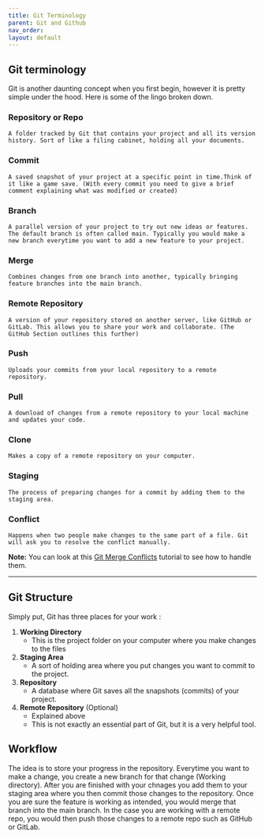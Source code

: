 ```yaml
---
title: Git Terminology
parent: Git and Github
nav_order: 
layout: default
---
```


## Git terminology 
Git is another daunting concept when you first begin, however it is pretty simple under the hood. Here is some of the lingo broken down. 

### Repository or Repo
    A folder tracked by Git that contains your project and all its version history. Sort of like a filing cabinet, holding all your documents. 

### Commit
    A saved snapshot of your project at a specific point in time.Think of it like a game save. (With every commit you need to give a brief comment explaining what was modified or created)

### Branch
    A parallel version of your project to try out new ideas or features. The default branch is often called main. Typically you would make a new branch everytime you want to add a new feature to your project. 

### Merge 
    Combines changes from one branch into another, typically bringing feature branches into the main branch.

### Remote Repository
    A version of your repository stored on another server, like GitHub or GitLab. This allows you to share your work and collaborate. (The GitHub Section outlines this further)

### Push 
    Uploads your commits from your local repository to a remote repository. 

### Pull 
    A download of changes from a remote repository to your local machine and updates your code.

### Clone 
    Makes a copy of a remote repository on your computer.

### Staging 
    The process of preparing changes for a commit by adding them to the staging area.

### Conflict
    Happens when two people make changes to the same part of a file. Git will ask you to resolve the conflict manually.
    
**Note:** You can look at this [Git Merge Conflicts](https://www.atlassian.com/git/tutorials/using-branches/merge-conflicts) tutorial to see how to handle them.


---
## Git Structure
Simply put, Git has three places for your work :
1. **Working Directory**
    - This is the project folder on your computer where you make changes to the files 
2. **Staging Area**
    - A sort of holding area where you put changes you want to commit to the project. 
3. **Repository**
    - A database where Git saves all the snapshots (commits) of your project. 
4. **Remote Repository** (Optional)
    - Explained above
    - This is not exactly an essential part of Git, but it is a very helpful tool.

## Workflow 
The idea is to store your progress in the repository. Everytime you want to make a change, you create a new branch for that change (Working directory). After you are finished with your chnages you add them to your staging area where you then commit those changes to the repository. Once you are sure the feature is working as intended, you would merge that branch into the main branch. In the case you are working with a remote repo, you would then push those changes to a remote repo such as GitHub or GitLab. 